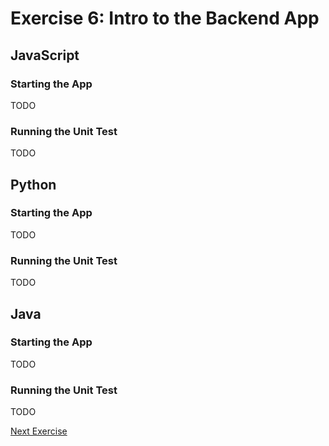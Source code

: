# Exercise 6: Intro to the Backend App

## JavaScript

### Starting the App

TODO

### Running the Unit Test

TODO

## Python

### Starting the App

TODO

### Running the Unit Test

TODO

## Java

### Starting the App

TODO

### Running the Unit Test

TODO

[Next Exercise](./exercise7.md)
